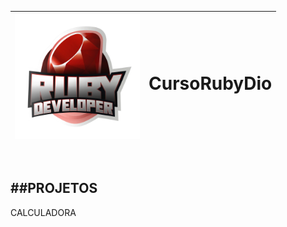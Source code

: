 <img src=https://raw.githubusercontent.com/wilhiamopyt/CursoRubyDio/main/Acelerac%CC%A7a%CC%83oRUBY.webp width=200px/> | <h1>CursoRubyDio</h1>
-----------------------------------------------------------------------------------------------------------------------| --------------
<br>

##PROJETOS
-
CALCULADORA
